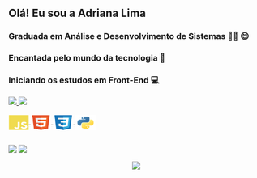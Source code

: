 ## Olá! Eu sou a Adriana Lima 
### Graduada em Análise e Desenvolvimento de Sistemas 👩‍💻 😊
###  Encantada pelo mundo da tecnologia 🥰
### Iniciando os estudos em Front-End 💻 
 
 <div>
  <a href="https://github.com/Adrianakellysl">
  <img height="180em" src="https://github-readme-stats.vercel.app/api?username=Adrianakellysl&show_icons=true&theme=dracula&include_all_commits=true&count_private=true"/>
  <img height="180em" src="https://github-readme-stats.vercel.app/api/top-langs/?username=Adrianakellysl&layout=compact&langs_count=7&theme=dracula"/>
</div>
<div style="display: inline_block"><br>
  <img align="center" alt="Adriana-Js" height="30" width="40" src="https://raw.githubusercontent.com/devicons/devicon/master/icons/javascript/javascript-plain.svg">
  <img align="center" alt="Adriana-HTML" height="30" width="40" src="https://raw.githubusercontent.com/devicons/devicon/master/icons/html5/html5-original.svg">
  <img align="center" alt="RAdriana-CSS" height="30" width="40" src="https://raw.githubusercontent.com/devicons/devicon/master/icons/css3/css3-original.svg">
  <img align="center" alt="Adriana-Python" height="30" width="40" src="https://raw.githubusercontent.com/devicons/devicon/master/icons/python/python-original.svg">
</div>
  
  ##
 
<div> 
  
  <a href="https://www.instagram.com/adriana_kellly/" target="_blank"><img src="https://img.shields.io/badge/-Instagram-%23E4405F?style=for-the-badge&logo=instagram&logoColor=white" target="_blank"></a>
  <a href="https://www.linkedin.com/in/adriana-sousa-134130220/" target="_blank"><img src="https://img.shields.io/badge/-LinkedIn-%230077B5?style=for-the-badge&logo=linkedin&logoColor=white" target="_blank"></a>
 
</div>
<p align="center"> <img alingn="center" src="https://profile-counter.glitch.me/adrianakellysl/count.svg" /></p>

